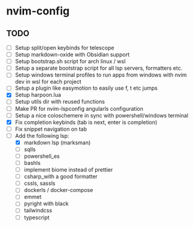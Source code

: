 # nvim-config

## TODO

- [ ] Setup split/open keybinds for telescope
- [ ] Setup markdown-oxide with Obsidian support
- [ ] Setup bootstrap.sh script for arch linux / wsl
- [ ] Setup a separate bootstrap script for all lsp servers, formatters etc.
- [ ] Setup windows terminal profiles to run apps from windows with nvim dev in wsl for each project
- [ ] Setup a plugin like easymotion to easily use f, t etc jumps
- [x] Setup harpoon.lua
- [ ] Setup utils dir with reused functions 
- [ ] Make PR for nvim-lspconfig angularls configuration 
- [ ] Setup a nice coloschemere in sync with powershell/windows terminal
- [x] Fix completion keybinds (tab is next, enter is completion)
- [ ] Fix snippet navigation on tab
- [ ] Add the following lsp:
    - [x] markdown lsp (marksman)
    - [ ] sqlls
    - [ ] powershell_es
    - [ ] bashls
    - [ ] implement biome instead of prettier
    - [ ] csharp_with a good formatter
    - [ ] cssls, sassls
    - [ ] dockerls / docker-compose
    - [ ] emmet
    - [ ] pyright with black
    - [ ] tailwindcss
    - [ ] typescript

